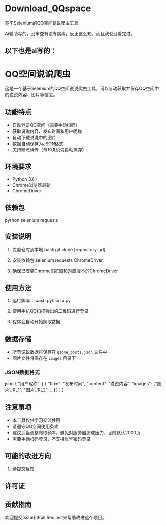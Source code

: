 # Download_QQspace
基于Selenium的QQ空间说说爬虫工具

Ai辅助写的，没审查有没有病毒，反正这么短，而且我也没看完过。

以下也是ai写的：
------------------------------------
# QQ空间说说爬虫

这是一个基于Selenium的QQ空间说说爬虫工具，可以自动获取并保存QQ空间中的说说内容、图片等信息。

## 功能特点

- 自动登录QQ空间（需要手动扫码）
- 获取说说内容、发布时间和用户昵称
- 自动下载说说中的图片
- 数据自动保存为JSON格式
- 支持断点续传（每10条说说自动保存）

## 环境要求

- Python 3.6+
- Chrome浏览器最新
- ChromeDriver

## 依赖包
python
selenium
requests
## 安装说明

1. 克隆仓库到本地
bash
git clone [repository-url]
2. 安装依赖包
selenium
requests
ChromeDriver

4. 确保已安装Chrome浏览器和对应版本的ChromeDriver

## 使用方法

1. 运行脚本：
bash
python a.py


2. 使用手机QQ扫描弹出的二维码进行登录
3. 程序会自动开始爬取数据

## 数据存储

- 所有说说数据将保存在 `qzone_posts.json` 文件中
- 图片文件将保存在 `images` 目录下

### JSON数据格式

json
{
"用户昵称": [
{
"time": "发布时间",
"content": "说说内容",
"images": ["图片URL1", "图片URL2", ...]
}
]
}

## 注意事项

- 本工具仅供学习交流使用
- 请遵守QQ空间使用条款
- 建议适当调整爬取频率，避免对服务器造成压力，目前默认2000页
- 需要手动扫码登录，不支持账号密码登录

## 可能的改进方向

1. 待提交反馈

## 许可证



## 贡献指南

欢迎提交Issue和Pull Request来帮助改进这个项目。
